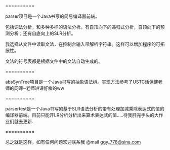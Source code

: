 ==========

parser项目是一个Java书写的简易编译器前端。

包括词法分析，和多种多样的语法分析。有自顶向下的递归式分析，自顶向下的预测分析；还有自底向上的SLR分析。

我选择从文件中读取文法，在控制台输入带解析字符串。这样可以增加程序的可拓展性。

文法的符号表都是根据文件中的文法自动生成的。


==========

absSynTree项目是一个Java书写的抽象语法树。实现方法参考了USTC话保健老师的网课~老师讲课好棒的ww

==========

parsertest是一个Java书写的基于SLR语法分析的带有处理加减乘除表达式的值的编译器前端。目前只能开LR分析分析出来算术表达式的值.....待我肝完手头的大作业们就去更新.

==========

总之就是这样，如有任何问题欢迎联系我 @mail ggy\_778@sina.com
